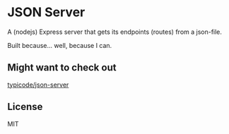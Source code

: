 # JSON Server

A (nodejs) Express server that gets its endpoints (routes) from a json-file.

Built because... well, because I can.

## Might want to check out
[typicode/json-server](https://github.com/typicode/json-server)

## License
MIT
